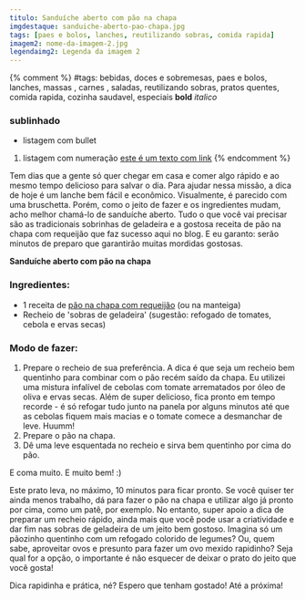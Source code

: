 ```yaml
---
titulo: Sanduíche aberto com pão na chapa
imgdestaque: sanduiche-aberto-pao-chapa.jpg
tags: [paes e bolos, lanches, reutilizando sobras, comida rapida]
imagem2: nome-da-imagem-2.jpg
legendaimg2: Legenda da imagem 2
---
```

{% comment %}
#tags: bebidas, doces e sobremesas, paes e bolos, lanches, massas , carnes , saladas, reutilizando sobras, pratos quentes, comida rapida, cozinha saudavel, especiais
**bold**
*italico*
### sublinhado
* listagem com bullet
1. listagem com numeração
[este é um texto com link](https://www.enderecodolink.com)
{% endcomment %}

Tem dias que a gente só quer chegar em casa e comer algo rápido e ao mesmo tempo delicioso para salvar o dia. Para ajudar nessa missão, a dica de hoje é um lanche bem fácil e econômico. Visualmente, é parecido com uma bruschetta. Porém, como o jeito de fazer e os ingredientes mudam, acho melhor chamá-lo de sanduíche aberto. Tudo o que você vai precisar são as tradicionais sobrinhas de geladeira e a gostosa receita de pão na chapa com requeijão que faz sucesso aqui no blog. E eu garanto: serão minutos de preparo que garantirão muitas mordidas gostosas.

**Sanduíche aberto com pão na chapa**

### Ingredientes:

* 1 receita de [pão na chapa com requeijão](http://paneladepau.github.io/paneladepau-jekyll-blog/pao-na-chapa-com-requeijao) (ou na manteiga)
* Recheio de 'sobras de geladeira' (sugestão: refogado de tomates, cebola e ervas secas)

### Modo de fazer:

1. Prepare o recheio de sua preferência. A dica é que seja um recheio bem quentinho para combinar com o pão recém saído da chapa. Eu utilizei uma mistura infalível de cebolas com tomate arrematados por óleo de oliva e ervas secas. Além de super delicioso, fica pronto em tempo recorde - é só refogar tudo junto na panela por alguns minutos até que as cebolas fiquem mais macias e o tomate comece a desmanchar de leve. Huumm!
2. Prepare o pão na chapa.
3. Dê uma leve esquentada no recheio e sirva bem quentinho por cima do pão.

E coma muito. E muito bem! :) 

Este prato leva, no máximo, 10 minutos para ficar pronto. Se você quiser ter ainda menos trabalho, dá para fazer o pão na chapa e utilizar algo já pronto por cima, como um patê, por exemplo. No entanto, super apoio a dica de preparar um recheio rápido, ainda mais que você pode usar a criatividade e dar fim nas sobras de geladeira de um jeito bem gostoso. Imagina só um pãozinho quentinho com um refogado colorido de legumes? Ou, quem sabe, aproveitar ovos e presunto para fazer um ovo mexido rapidinho? Seja qual for a opção, o importante é não esquecer de deixar o prato do jeito que você gosta!

Dica rapidinha e prática, né?
Espero que tenham gostado! Até a próxima!
